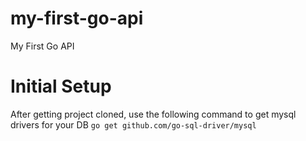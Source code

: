 # my-first-go-api
My First Go API

# Initial Setup
After getting project cloned, use the following command to get mysql drivers for your DB
`go get github.com/go-sql-driver/mysql`

